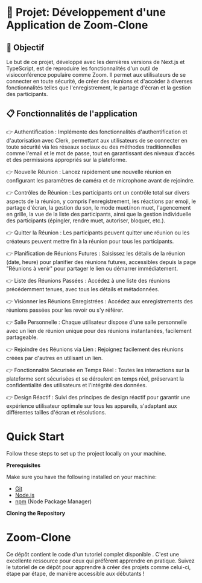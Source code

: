 # 📝 Projet: Développement d'une Application de Zoom-Clone

## 🎯 Objectif

Le but de ce projet, développé avec les dernières versions de Next.js et TypeScript, est de reproduire les fonctionnalités d'un outil de visioconférence populaire comme Zoom. Il permet aux utilisateurs de se connecter en toute sécurité, de créer des réunions et d'accéder à diverses fonctionnalités telles que l'enregistrement, le partage d'écran et la gestion des participants. 

## 📋 Fonctionnalités de l'application

👉 Authentification : Implémente des fonctionnalités d'authentification et d'autorisation avec Clerk, permettant aux utilisateurs de se connecter en toute sécurité via les réseaux sociaux ou des méthodes traditionnelles comme l'email et le mot de passe, tout en garantissant des niveaux d'accès et des permissions appropriés sur la plateforme.

👉 Nouvelle Réunion : Lancez rapidement une nouvelle réunion en configurant les paramètres de caméra et de microphone avant de rejoindre.

👉 Contrôles de Réunion : Les participants ont un contrôle total sur divers aspects de la réunion, y compris l'enregistrement, les réactions par emoji, le partage d'écran, la gestion du son, le mode muet/non muet, l'agencement en grille, la vue de la liste des participants, ainsi que la gestion individuelle des participants (épingler, rendre muet, autoriser, bloquer, etc.).

👉 Quitter la Réunion : Les participants peuvent quitter une réunion ou les créateurs peuvent mettre fin à la réunion pour tous les participants.

👉 Planification de Réunions Futures : Saisissez les détails de la réunion (date, heure) pour planifier des réunions futures, accessibles depuis la page "Réunions à venir" pour partager le lien ou démarrer immédiatement.

👉 Liste des Réunions Passées : Accédez à une liste des réunions précédemment tenues, avec tous les détails et métadonnées.

👉 Visionner les Réunions Enregistrées : Accédez aux enregistrements des réunions passées pour les revoir ou s'y référer.

👉 Salle Personnelle : Chaque utilisateur dispose d'une salle personnelle avec un lien de réunion unique pour des réunions instantanées, facilement partageable.

👉 Rejoindre des Réunions via Lien : Rejoignez facilement des réunions créées par d'autres en utilisant un lien.

👉 Fonctionnalité Sécurisée en Temps Réel : Toutes les interactions sur la plateforme sont sécurisées et se déroulent en temps réel, préservant la confidentialité des utilisateurs et l'intégrité des données.

👉 Design Réactif : Suivi des principes de design réactif pour garantir une expérience utilisateur optimale sur tous les appareils, s'adaptant aux différentes tailles d'écran et résolutions.

# Quick Start
Follow these steps to set up the project locally on your machine.

 **Prerequisites**

Make sure you have the following installed on your machine:

- [Git](https://git-scm.com/)
- [Node.js](https://nodejs.org/en)
- [ npm](https://www.npmjs.com/) (Node Package Manager)

**Cloning the Repository**

# Zoom-Clone
Ce dépôt contient le code d'un tutoriel complet disponible . C'est une excellente ressource pour ceux qui préfèrent apprendre en pratique. Suivez le tutoriel de ce dépôt pour apprendre à créer des projets comme celui-ci, étape par étape, de manière accessible aux débutants !
